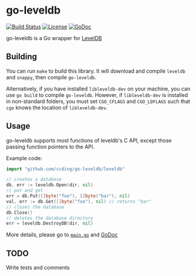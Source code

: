 go-leveldb
=======

[![Build Status](https://travis-ci.org/ccding/go-leveldb.svg?branch=master)](https://travis-ci.org/ccding/go-leveldb)
[![License](https://img.shields.io/badge/License-Apache%202.0-red.svg)](https://opensource.org/licenses/Apache-2.0)
[![GoDoc](https://godoc.org/github.com/ccding/go-leveldb?status.svg)](http://godoc.org/github.com/ccding/go-leveldb/leveldb)

go-leveldb is a Go wrapper for [LevelDB](https://github.com/google/leveldb)

## Building

You can run `make` to build this library. It will download and compile
`leveldb` and `snappy`, then compile `go-leveldb`.

Alternatively, if you have installed `libleveldb-dev` on your machine, you can
use `go build` to compile `go-leveldb`. However, if `libleveldb-dev` is
installed in non-standard folders, you must set `CGO_CFLAGS` and `CGO_LDFLAGS`
such that `cgo` knows the location of `libleveldb-dev`.

## Usage

go-leveldb supports most functions of leveldb's C API, except those passing
function pointers to the API.

Example code:

```go
import "github.com/ccding/go-leveldb/leveldb"

// creates a database
db, err := leveldb.Open(dir, nil)
// put and get
err = db.Put([]byte("foo"), []byte("bar"), nil)
val, err := db.Get([]byte("foo"), nil) // returns "bar"
// closes the database
db.Close()
// deletes the database directory
err = leveldb.DestroyDB(dir, nil)
```


More details, please go to [`main.go`](https://github.com/ccding/go-leveldb/blob/master/main.go)
and [GoDoc](http://godoc.org/github.com/ccding/go-leveldb/leveldb)

## TODO

Write tests and comments
